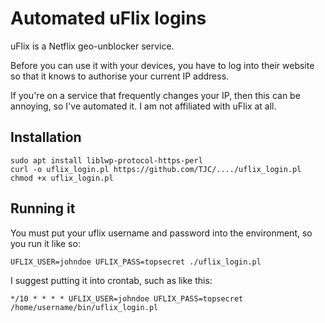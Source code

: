 # Automated uFlix logins

uFlix is a Netflix geo-unblocker service.

Before you can use it with your devices, you have to log into their website so
that it knows to authorise your current IP address.

If you're on a service that frequently changes your IP, then this can be annoying,
so I've automated it. I am not affiliated with uFlix at all.

## Installation

```
sudo apt install liblwp-protocol-https-perl
curl -o uflix_login.pl https://github.com/TJC/..../uflix_login.pl
chmod +x uflix_login.pl
```

## Running it

You must put your uflix username and password into the environment,
so you run it like so:

`UFLIX_USER=johndoe UFLIX_PASS=topsecret ./uflix_login.pl`

I suggest putting it into crontab, such as like this:

`*/10 * * * * UFLIX_USER=johndoe UFLIX_PASS=topsecret /home/username/bin/uflix_login.pl`

